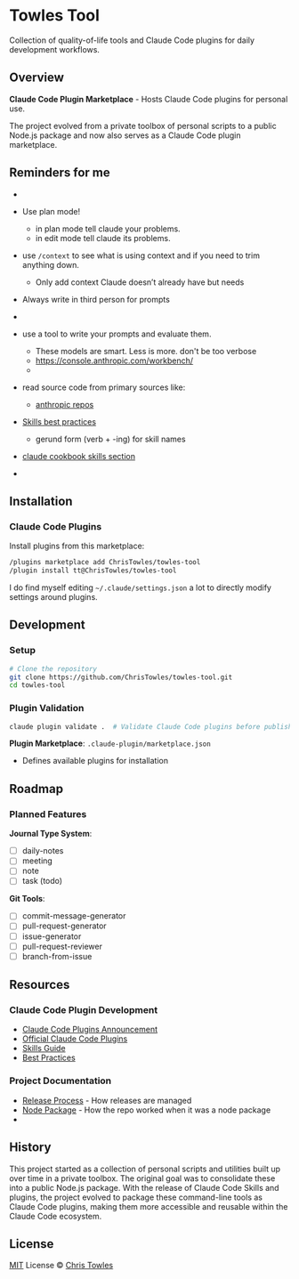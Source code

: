 # Towles Tool

Collection of quality-of-life tools and Claude Code plugins for daily development workflows.

## Overview

**Claude Code Plugin Marketplace** - Hosts Claude Code plugins for personal use.

The project evolved from a private toolbox of personal scripts to a public Node.js package and now also serves as a Claude Code plugin marketplace.

## Reminders for me

- 
- Use plan mode!
  - in plan mode tell claude your problems.
  - in edit mode tell claude its problems.
- use `/context` to see what is using context and if you need to trim anything down.
  - Only add context Claude doesn’t already have but needs
- Always write in third person for prompts
- 
- use a tool to write your prompts and evaluate them.
  - These models are smart. Less is more. don't be too verbose
  - https://console.anthropic.com/workbench/
  - 
- read source code from primary sources like:
  - [anthropic repos](https://github.com/anthropics)
- [Skills best practices](https://docs.claude.com/en/docs/agents-and-tools/agent-skills/best-practices#core-principles)
  - gerund form (verb + -ing) for skill names
- [claude cookbook skills section](https://github.com/anthropics/claude-cookbooks/tree/main/skills)
  
- 

## Installation

### Claude Code Plugins

Install plugins from this marketplace:

```bash
/plugins marketplace add ChrisTowles/towles-tool
/plugin install tt@ChrisTowles/towles-tool
```

I do find myself editing `~/.claude/settings.json` a lot to directly modify settings around plugins.


## Development

### Setup

```bash
# Clone the repository
git clone https://github.com/ChrisTowles/towles-tool.git
cd towles-tool

```

### Plugin Validation

```bash
claude plugin validate .  # Validate Claude Code plugins before publishing
```

**Plugin Marketplace**: `.claude-plugin/marketplace.json`
- Defines available plugins for installation


## Roadmap

### Planned Features

**Journal Type System**:
- [ ] daily-notes
- [ ] meeting
- [ ] note
- [ ] task (todo)

**Git Tools**:
- [ ] commit-message-generator
- [ ] pull-request-generator
- [ ] issue-generator
- [ ] pull-request-reviewer
- [ ] branch-from-issue

## Resources

### Claude Code Plugin Development

- [Claude Code Plugins Announcement](https://www.anthropic.com/news/claude-code-plugins)
- [Official Claude Code Plugins](https://github.com/anthropics/claude-code/tree/main/plugins)
- [Skills Guide](https://docs.claude.com/en/api/skills-guide)
- [Best Practices](https://docs.claude.com/en/docs/agents-and-tools/agent-skills/best-practices)

### Project Documentation

- [Release Process](docs/release-process.md) - How releases are managed
- [Node Package](./docs/node-package.md) - How the repo worked when it was a node package
- 
## History

This project started as a collection of personal scripts and utilities built up over time in a private toolbox. The original goal was to consolidate these into a public Node.js package. With the release of Claude Code Skills and plugins, the project evolved to package these command-line tools as Claude Code plugins, making them more accessible and reusable within the Claude Code ecosystem.

## License

[MIT](./LICENSE) License © [Chris Towles](https://github.com/ChrisTowles)
